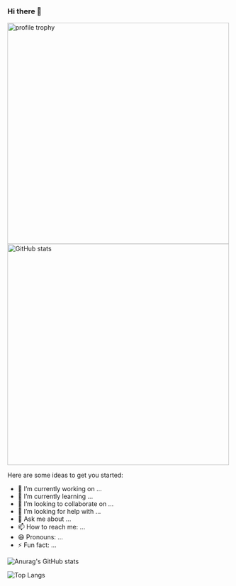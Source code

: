 ### Hi there 👋

<img alt="profile trophy" src="https://github-profile-trophy.vercel.app/?username=zknbnbdnb&column=4&theme=gruvbox&margin-w=15&margin-h=15&no-frame=true" width="500">

<img alt="GitHub stats" src="https://github-readme-stats.vercel.app/api?username=zknbnbdnb&bg_color=30,e96443,904e95&title_color=fff&text_color=fff&count_private=true&hide_border=true" width="500">


Here are some ideas to get you started:

- 🔭 I’m currently working on ...
- 🌱 I’m currently learning ...
- 👯 I’m looking to collaborate on ...
- 🤔 I’m looking for help with ...
- 💬 Ask me about ...
- 📫 How to reach me: ...
- 😄 Pronouns: ...
- ⚡ Fun fact: ...


![Anurag's GitHub stats](https://github-readme-stats-sigma-five.vercel.app/api?username=zknbnbdnb&show_icons=true&bg_color=30,e96443,904e95&title_color=fff&text_color=fff)

![Top Langs](https://github-readme-stats-sigma-five.vercel.app/api/top-langs/?username=zknbnbdnb)
